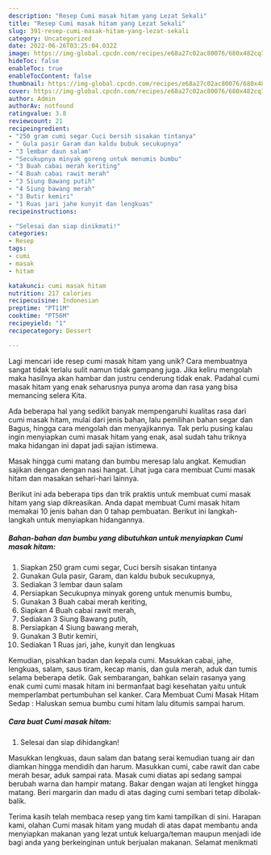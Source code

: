 ```yaml
---
description: "Resep Cumi masak hitam yang Lezat Sekali"
title: "Resep Cumi masak hitam yang Lezat Sekali"
slug: 391-resep-cumi-masak-hitam-yang-lezat-sekali
category: Uncategorized
date: 2022-06-26T03:25:04.032Z
image: https://img-global.cpcdn.com/recipes/e68a27c02ac80076/680x482cq70/cumi-masak-hitam-foto-resep-utama.jpg
hideToc: false
enableToc: true
enableTocContent: false
thumbnail: https://img-global.cpcdn.com/recipes/e68a27c02ac80076/680x482cq70/cumi-masak-hitam-foto-resep-utama.jpg
cover: https://img-global.cpcdn.com/recipes/e68a27c02ac80076/680x482cq70/cumi-masak-hitam-foto-resep-utama.jpg
author: Admin
authorAv: notfound
ratingvalue: 3.8
reviewcount: 21
recipeingredient:
- "250 gram cumi segar Cuci bersih sisakan tintanya"
- " Gula pasir Garam dan kaldu bubuk secukupnya"
- "3 lembar daun salam"
- "Secukupnya minyak goreng untuk menumis bumbu"
- "3 Buah cabai merah keriting"
- "4 Buah cabai rawit merah"
- "3 Siung Bawang putih"
- "4 Siung bawang merah"
- "3 Butir kemiri"
- "1 Ruas jari jahe kunyit dan lengkuas"
recipeinstructions:

- "Selesai dan siap dinikmati!"
categories:
- Resep
tags:
- cumi
- masak
- hitam

katakunci: cumi masak hitam 
nutrition: 217 calories
recipecuisine: Indonesian
preptime: "PT11M"
cooktime: "PT56M"
recipeyield: "1"
recipecategory: Dessert

---
```





Lagi mencari ide resep cumi masak hitam yang unik? Cara membuatnya sangat tidak terlalu sulit namun tidak gampang juga. Jika keliru mengolah maka hasilnya akan hambar dan justru cenderung tidak enak. Padahal cumi masak hitam yang enak seharusnya punya aroma dan rasa yang bisa memancing selera Kita.





Ada beberapa hal yang sedikit banyak mempengaruhi kualitas rasa dari cumi masak hitam, mulai dari jenis bahan, lalu pemilihan bahan segar dan Bagus, hingga cara mengolah dan menyajikannya. Tak perlu pusing kalau ingin menyiapkan cumi masak hitam yang enak,      asal sudah tahu triknya maka hidangan ini dapat jadi sajian istimewa.














Masak hingga cumi matang dan bumbu meresap lalu angkat. Kemudian sajikan dengan dengan nasi hangat. Lihat juga cara membuat Cumi masak hitam dan masakan sehari-hari lainnya.






Berikut ini ada beberapa tips dan trik praktis untuk membuat cumi masak hitam yang siap dikreasikan. Anda dapat membuat Cumi masak hitam memakai 10 jenis bahan dan 0 tahap pembuatan. Berikut ini langkah-langkah untuk menyiapkan hidangannya.

<!--inarticleads1-->

##### Bahan-bahan dan bumbu yang dibutuhkan untuk menyiapkan Cumi masak hitam:

1. Siapkan 250 gram cumi segar, Cuci bersih sisakan tintanya
1. Gunakan  Gula pasir, Garam, dan kaldu bubuk secukupnya,
1. Sediakan 3 lembar daun salam
1. Persiapkan Secukupnya minyak goreng untuk menumis bumbu,
1. Gunakan 3 Buah cabai merah keriting,
1. Siapkan 4 Buah cabai rawit merah,
1. Sediakan 3 Siung Bawang putih,
1. Persiapkan 4 Siung bawang merah,
1. Gunakan 3 Butir kemiri,
1. Sediakan 1 Ruas jari, jahe, kunyit dan lengkuas


Kemudian, pisahkan badan dan kepala cumi. Masukkan cabai, jahe, lengkuas, salam, saus tiram, kecap manis, dan gula merah, aduk dan tumis selama beberapa detik. Gak sembarangan, bahkan selain rasanya yang enak cumi cumi masak hitam ini bermanfaat bagi kesehatan yaitu untuk memperlambat pertumbuhan sel kanker. Cara Membuat Cumi Masak Hitam Sedap : Haluskan semua bumbu cumi hitam lalu ditumis sampai harum. 

<!--inarticleads2-->

##### Cara buat Cumi masak hitam:


1. Selesai dan siap dihidangkan!

Masukkan lengkuas, daun salam dan batang serai kemudian tuang air dan diamkan hingga mendidih dan harum. Masukkan cumi, cabe rawit dan cabe merah besar, aduk sampai rata. Masak cumi diatas api sedang sampai berubah warna dan hampir matang. Bakar dengan wajan ati lengket hingga matang. Beri margarin dan madu di atas daging cumi sembari tetap dibolak-balik. 

Terima kasih telah membaca resep yang tim kami tampilkan di sini. Harapan kami, olahan Cumi masak hitam yang mudah di atas dapat membantu anda menyiapkan makanan yang lezat untuk keluarga/teman maupun menjadi ide bagi anda yang berkeinginan untuk berjualan makanan. Selamat menikmati
